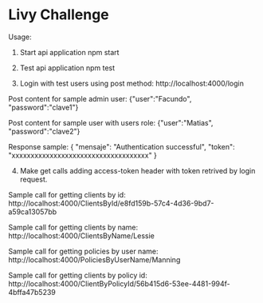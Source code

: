 # Livy Challenge

Usage:

1) Start api application
npm start

2) Test api application
npm test

3) Login with test users using post method:
http://localhost:4000/login

Post content for sample admin user:
{"user":"Facundo",
"password":"clave1"}

Post content for sample user with users role:
{"user":"Matias",
"password":"clave2"}

Response sample:
{
    "mensaje": "Authentication successful",
    "token": "xxxxxxxxxxxxxxxxxxxxxxxxxxxxxxxxxxxx"
}

4) Make get calls adding access-token header with token retrived by login request.

Sample call for getting clients by id:
http://localhost:4000/ClientsById/e8fd159b-57c4-4d36-9bd7-a59ca13057bb

Sample call for getting clients by name:
http://localhost:4000/ClientsByName/Lessie

Sample call for getting policies by user name:
http://localhost:4000/PoliciesByUserName/Manning

Sample call for getting clients by policy id:
http://localhost:4000/ClientByPolicyId/56b415d6-53ee-4481-994f-4bffa47b5239



